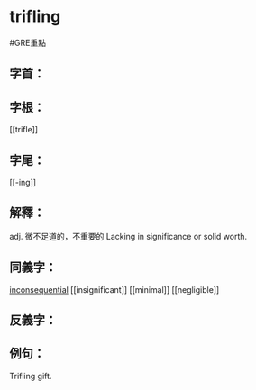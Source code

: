 # trifling

#GRE重點 
## 字首：

## 字根：
[[trifle]]

## 字尾：
[[-ing]]


## 解釋：
adj.
微不足道的，不重要的
Lacking in significance or solid worth.

## 同義字：
[inconsequential](/Vocabulary/I/inconsequential.md)
[[insignificant]]
[[minimal]]
[[negligible]]
## 反義字：

## 例句：
Trifling gift.